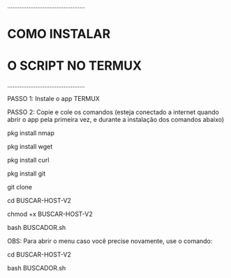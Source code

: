 
............................................

#        COMO INSTALAR 
#     O SCRIPT NO TERMUX

............................................

PASSO 1: Instale o app TERMUX

PASSO 2: Copie e cole os comandos (esteja conectado a internet quando abrir o app pela primeira vez, e durante a instalação dos comandos abaixo)

pkg install nmap

pkg install wget

pkg install curl

pkg install git

git clone 

cd BUSCAR-HOST-V2

chmod +x BUSCAR-HOST-V2

bash BUSCADOR.sh


OBS: Para abrir o menu caso você precise novamente, use o comando:

cd BUSCAR-HOST-V2

bash BUSCADOR.sh

